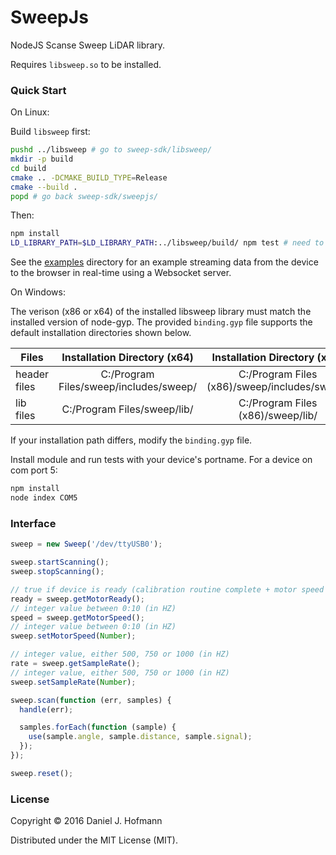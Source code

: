# SweepJs

NodeJS Scanse Sweep LiDAR library.

Requires `libsweep.so` to be installed.

### Quick Start

On Linux:


Build `libsweep` first:

```bash
pushd ../libsweep # go to sweep-sdk/libsweep/
mkdir -p build
cd build
cmake .. -DCMAKE_BUILD_TYPE=Release
cmake --build .
popd # go back sweep-sdk/sweepjs/
```

Then:

```bash
npm install
LD_LIBRARY_PATH=$LD_LIBRARY_PATH:../libsweep/build/ npm test # need to set LD path
```

See the [examples](examples) directory for an example streaming data from the device to the browser in real-time using a Websocket server.

On Windows:

The verison (x86 or x64) of the installed libsweep library must match the installed version of node-gyp. The provided `binding.gyp` file supports the default installation directories shown below.

| Files        | Installation Directory (x64)             | Installation Directory (x86)                   |
| ------------ | :--------------------------------------: | :--------------------------------------------: |
| header files | C:/Program Files/sweep/includes/sweep/   | C:/Program Files (x86)/sweep/includes/sweep/   |
| lib files    | C:/Program Files/sweep/lib/              | C:/Program Files (x86)/sweep/lib/              |

If your installation path differs, modify the `binding.gyp` file.

Install module and run tests with your device's portname. For a device on com port 5:

```bash
npm install
node index COM5
```


### Interface

```javascript
sweep = new Sweep('/dev/ttyUSB0');

sweep.startScanning();
sweep.stopScanning();

// true if device is ready (calibration routine complete + motor speed stabilized)
ready = sweep.getMotorReady();
// integer value between 0:10 (in HZ)
speed = sweep.getMotorSpeed();
// integer value between 0:10 (in HZ)
sweep.setMotorSpeed(Number);

// integer value, either 500, 750 or 1000 (in HZ)
rate = sweep.getSampleRate();
// integer value, either 500, 750 or 1000 (in HZ)
sweep.setSampleRate(Number);

sweep.scan(function (err, samples) {
  handle(err);

  samples.forEach(function (sample) {
    use(sample.angle, sample.distance, sample.signal);
  });
});

sweep.reset();
```

### License

Copyright © 2016 Daniel J. Hofmann

Distributed under the MIT License (MIT).
